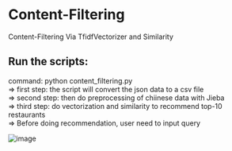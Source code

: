 # Content-Filtering
Content-Filtering Via TfidfVectorizer and Similarity


## Run the scripts:  

command: python content_filtering.py  
=> first step: the script will convert the json data to a csv file  
=> second step: then do preprocessing of chiinese data with Jieba  
=> third step: do vectorization and similarity to recommend top-10 restaurants  
=> Before doing recommendation, user need to input query  

![image](https://github.com/ChengWeiGu/Content-Filtering/results.PNG)  
